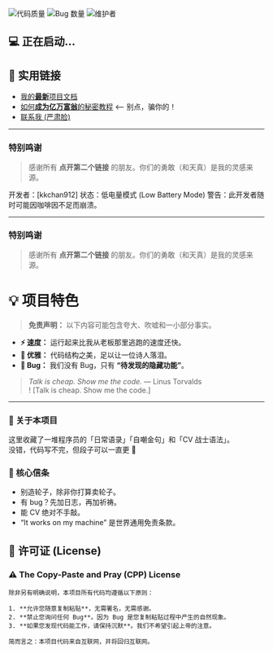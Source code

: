 ![代码质量](https://img.shields.io/badge/Code_Quality-Spaghetti-red)
![Bug 数量](https://img.shields.io/badge/Bugs_Found-Too_Many_To_Count-orange)
![维护者](https://img.shields.io/badge/Maintained_By-Coffee_and_Tears-blue)
</p>

## 💻 正在启动...

## 🔗 实用链接

- [我的**最新**项目文档](https://github.com/YOUR_USERNAME/awesome-project/blob/main/DOCS.md)
- [如何**成为亿万富翁**的秘密教程](https://www.youtube.com/watch?v=dQw4w9WgXcQ)  <-- 别点，骗你的！
- [联系我 (严肃脸)](mailto:youremail@example.com)
 ---

### 特别鸣谢
> 感谢所有 **点开第二个链接** 的朋友。你们的勇敢（和天真）是我的灵感来源。

开发者：[kkchan912]
状态：低电量模式 (Low Battery Mode)
警告：此开发者随时可能因咖啡因不足而崩溃。

---

### 特别鸣谢
> 感谢所有 **点开第二个链接** 的朋友。你们的勇敢（和天真）是我的灵感来源。



# 💡 项目特色

> **免责声明：** 以下内容可能包含夸大、吹嘘和一小部分事实。

* **⚡ 速度：** 运行起来比我从老板那里逃跑的速度还快。
* **📐 优雅：** 代码结构之美，足以让一位诗人落泪。
* **🐛 Bug：** 我们没有 Bug，只有 **“待发现的隐藏功能”**。

> *Talk is cheap. Show me the code.* — Linus Torvalds  
! [Talk is cheap. Show me the code.]

---
### 👋 关于本项目  
这里收藏了一堆程序员的「日常语录」「自嘲金句」和「CV 战士语法」。  
没错，代码写不完，但段子可以一直更 🤣  

### 💬 核心信条  
- 别造轮子，除非你打算卖轮子。  
- 有 bug？先加日志，再加祈祷。  
- 能 CV 绝对不手敲。  
- “It works on my machine” 是世界通用免责条款。  

## 📜 许可证 (License)
### ⚠️ **The Copy-Paste and Pray (CPP) License**

```text
除非另有明确说明，本项目所有代码均遵循以下原则：

1. **允许您随意复制粘贴**，无需署名，无需感谢。
2. **禁止您询问任何 Bug**。因为 Bug 是您复制粘贴过程中产生的自然现象。
3. **如果您发现代码能工作，请保持沉默**。我们不希望引起上帝的注意。

简而言之：本项目代码来自互联网，并将回归互联网。




